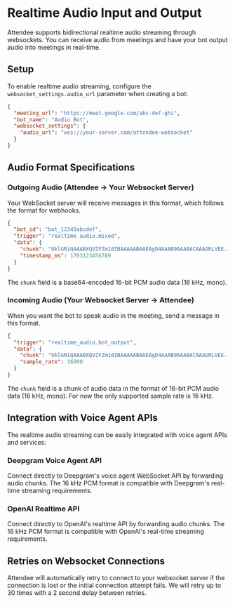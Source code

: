 # Realtime Audio Input and Output

Attendee supports bidirectional realtime audio streaming through websockets. You can receive audio from meetings and have your bot output audio into meetings in real-time.

## Setup

To enable realtime audio streaming, configure the `websocket_settings.audio_url` parameter when creating a bot:

```json
{
  "meeting_url": "https://meet.google.com/abc-def-ghi",
  "bot_name": "Audio Bot",
  "websocket_settings": {
    "audio_url": "wss://your-server.com/attendee-websocket"
  }
}
```

## Audio Format Specifications

### Outgoing Audio (Attendee → Your Websocket Server)

Your WebSocket server will receive messages in this format, which follows the format for webhooks.

```json
{
  "bot_id": "bot_12345abcdef",
  "trigger": "realtime_audio.mixed",
  "data": {
    "chunk": "UklGRiQAAABXQVZFZm10IBAAAAABAAEAgD4AAAB9AAABACAAAGRLVEE...",
    "timestamp_ms": 1703123456789
  }
}
```

The `chunk` field is a base64-encoded 16-bit PCM audio data (16 kHz, mono).

### Incoming Audio (Your Websocket Server → Attendee)

When you want the bot to speak audio in the meeting, send a message in this format.

```json
{
  "trigger": "realtime_audio.bot_output",
  "data": {
    "chunk": "UklGRiQAAABXQVZFZm10IBAAAAABAAEAgD4AAAB9AAABACAAAGRLVEE...",
    "sample_rate": 16000
  }
}
```

The `chunk` field is a chunk of audio data in the format of 16-bit PCM audio data (16 kHz, mono). For now the only supported sample rate is 16 kHz.

## Integration with Voice Agent APIs

The realtime audio streaming can be easily integrated with voice agent APIs and services:

### Deepgram Voice Agent API
Connect directly to Deepgram's voice agent WebSocket API by forwarding audio chunks. The 16 kHz PCM format is compatible with Deepgram's real-time streaming requirements.

### OpenAI Realtime API
Connect directly to OpenAI's realtime API by forwarding audio chunks. The 16 kHz PCM format is compatible with OpenAI's real-time streaming requirements.


## Retries on Websocket Connections

Attendee will automatically retry to connect to your websocket server if the connection is lost or the initial connection attempt fails. We will retry up to 30 times with a 2 second delay between retries.



